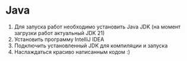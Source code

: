# Java
1. Для запуска работ необходимо установить Java JDK (на момент загрузки работ актуальный JDK 21)
2. Установить программу IntelliJ IDEA
3. Подключить установленный JDK для компиляции и запуска
4. Наслаждаться красиво написанным кодом :)
